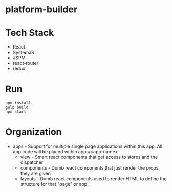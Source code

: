 # platform-builder

# Tech Stack
* React
* SystemJS
* JSPM
* react-router
* redux

# Run

``` 
npm install
gulp build
npm start
```

# Organization

* apps - Support for multiple single page applications within this app.  All app code will be placed within apps/\<app-name>
  * view - Smart react components that get access to stores and the dispatcher
  * components - Dumb react components that just render the props they are given
  * layouts - Dumb react components used to render HTML to define the structure for that "page" or app.
